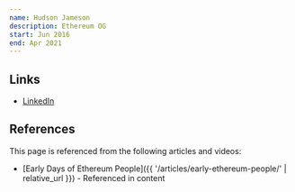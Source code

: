 ```yaml
---
name: Hudson Jameson
description: Ethereum OG
start: Jun 2016
end: Apr 2021
---
```


## Links
- [LinkedIn](https://www.linkedin.com/in/hudsonjameson/)

## References

This page is referenced from the following articles and videos:

- [Early Days of Ethereum People]({{ '/articles/early-ethereum-people/' | relative_url }}) - Referenced in content